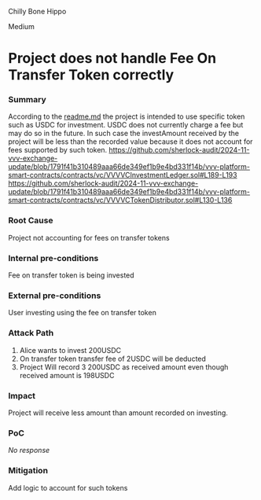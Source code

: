 Chilly Bone Hippo

Medium

# Project does not handle Fee On Transfer Token correctly

### Summary

According to the [readme.md](https://github.com/sherlock-audit/2024-11-vvv-exchange-update/blob/main/README.md) the project is intended to use specific token such as USDC for investment. USDC does not currently charge a fee but may do so in the future. In such case the investAmount received by the project will be less than the recorded value because it does not account for fees supported by such token.
https://github.com/sherlock-audit/2024-11-vvv-exchange-update/blob/1791f41b310489aaa66de349ef1b9e4bd331f14b/vvv-platform-smart-contracts/contracts/vc/VVVVCInvestmentLedger.sol#L189-L193
https://github.com/sherlock-audit/2024-11-vvv-exchange-update/blob/1791f41b310489aaa66de349ef1b9e4bd331f14b/vvv-platform-smart-contracts/contracts/vc/VVVVCTokenDistributor.sol#L130-L136

### Root Cause

Project not accounting for fees on transfer tokens

### Internal pre-conditions

Fee on transfer token is being invested

### External pre-conditions

User investing using the fee on transfer token

### Attack Path

1. Alice wants to invest 200USDC
2. On transfer token transfer fee of 2USDC will be deducted
3. Project Will record 3 200USDC as received amount even though received amount is 198USDC

### Impact

Project will receive less amount than amount recorded on investing.

### PoC

_No response_

### Mitigation

Add logic to account for such tokens